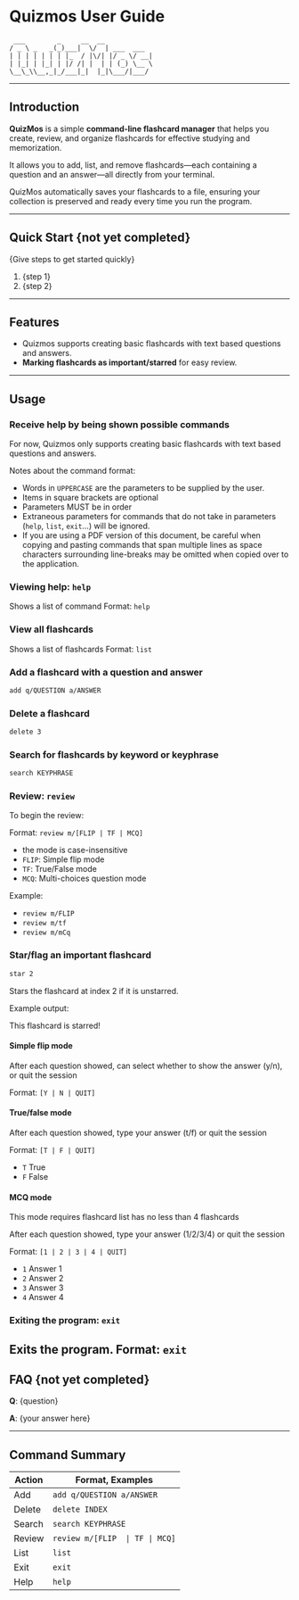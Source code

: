 # Quizmos User Guide

```
 ___        _     __  __
/ _ \ _   _(_)___|  \/  | ___  ___
| | | | | | | |_  / |\/| |/ _ \/ __|
| |_| | |_| | |/ /| |  | | (_) \__ \
\__\_\\__,_|_/___|_|  |_|\___/|___/
```

---

## Introduction

**QuizMos** is a simple **command-line flashcard manager** that helps you create, review, and organize flashcards for effective studying and memorization.

It allows you to add, list, and remove flashcards—each containing a question and an answer—all directly from your terminal.

QuizMos automatically saves your flashcards to a file, ensuring your collection is preserved and ready every time you run the program.

---

## Quick Start {not yet completed}

{Give steps to get started quickly}

1. {step 1}
2. {step 2}

---

## Features 

- Quizmos supports creating basic flashcards with text based questions and answers.
- **Marking flashcards as important/starred** for easy review.
---

## Usage

### Receive help by being shown possible commands
For now, Quizmos only supports creating basic flashcards with text based questions and answers.

Notes about the command format:
- Words in `UPPERCASE` are the parameters to be supplied by the user.
- Items in square brackets are optional
- Parameters MUST be in order
- Extraneous parameters for commands that do not take in parameters (`help`, `list`, `exit`...) will be ignored.
- If you are using a PDF version of this document, be careful when copying and pasting commands that span multiple lines as space characters surrounding line-breaks may be omitted when copied over to the application.

### Viewing help: `help`
Shows a list of command
Format: `help`

### View all flashcards
Shows a list of flashcards
Format: `list`

### Add a flashcard with a question and answer

```bash
add q/QUESTION a/ANSWER
```

### Delete a flashcard

```bash
delete 3
```

### Search for flashcards by keyword or keyphrase

```bash
search KEYPHRASE
```

### Review: `review`

To begin the review:

Format: `review m/[FLIP | TF | MCQ]`
- the mode is case-insensitive
- `FLIP`: Simple flip mode
- `TF`: True/False mode
- `MCQ`: Multi-choices question mode

Example:
- `review m/FLIP`
- `review m/tf`
- `review m/mCq`

### Star/flag an important flashcard

```bash
star 2
```
Stars the flashcard at index 2 if it is unstarred.

Example output:

This flashcard is starred!

#### Simple flip mode
After each question showed, can select whether to show the answer (y/n), or quit the session

Format: `[Y | N | QUIT]`
#### True/false mode
After each question showed, type your answer (t/f) or quit the session

Format: `[T | F | QUIT]`
- `T` True
- `F` False
#### MCQ mode
This mode requires flashcard list has no less than 4 flashcards

After each question showed, type your answer (1/2/3/4) or quit the session

Format: `[1 | 2 | 3 | 4 | QUIT]`
- `1` Answer 1
- `2` Answer 2
- `3` Answer 3
- `4` Answer 4
### Exiting the program: `exit`
Exits the program.
Format: `exit`
---

## FAQ {not yet completed}

**Q**: {question} 

**A**: {your answer here}

---

## Command Summary

| Action | Format, Examples                | 
|--------|---------------------------------|
| Add    | `add q/QUESTION a/ANSWER`                        |
| Delete | `delete INDEX`                  |
| Search | `search KEYPHRASE`              |
| Review | `review m/[FLIP  \| TF \| MCQ]` |
| List   | `list`                          |
| Exit   | `exit`                          |
| Help   | `help`                          |
